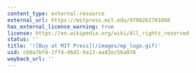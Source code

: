 ```yaml
---
content_type: external-resource
external_url: https://mitpress.mit.edu/9780262701068
has_external_license_warning: true
license: https://en.wikipedia.org/wiki/All_rights_reserved
status: ''
title: '![Buy at MIT Press](/images/mp_logo.gif)'
uid: cb0a7bf4-1ffd-46d1-9a13-aad3ec56a978
wayback_url: ''
---
```

